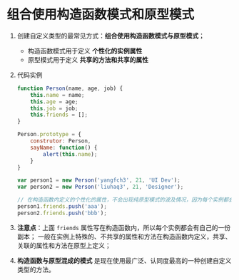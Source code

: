 # 组合使用构造函数模式和原型模式
1. 创建自定义类型的最常见方式：**组合使用构造函数模式与原型模式**；
    * 构造函数模式用于定义 **个性化的实例属性**
    * 原型模式用于定义 **共享的方法和共享的属性**

2. 代码实例
    ```javascript
    function Person(name, age, job) {
        this.name = name;
        this.age = age;
        this.job = job;
        this.friends = [];
    }

    Person.prototype = {
        construtor: Person,
        sayName: function() {
            alert(this.name);
        }
    }

    var person1 = new Person('yangfch3', 21, 'UI Dev');
    var person2 = new Person('liuhaq3', 21, 'Designer');

    // 在构造函数内定义的个性化的属性，不会出现纯原型模式的波及情况，因为每个实例都会有自己独立的引用类型对象
    person1.friends.push('aaa');
    person2.friends.push('bbb');
    ```

3. **注意点**：上面 `friends` 属性写在构造函数内，所以每个实例都会有自己的一份副本；
一般在实例上特殊的、不共享的属性和方法在构造函数内定义，共享、关联的属性和方法在原型上定义；

4. **构造函数与原型混成的模式** 是现在使用最广泛、认同度最高的一种创建自定义类型的方法。
